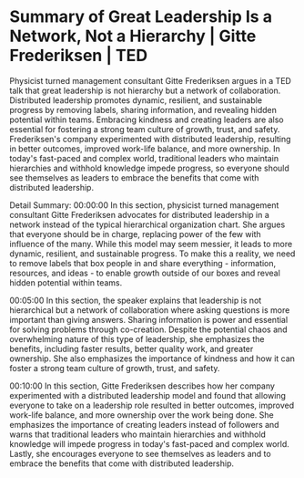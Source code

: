 # Summary of Great Leadership Is a Network, Not a Hierarchy | Gitte Frederiksen | TED

Physicist turned management consultant Gitte Frederiksen argues in a TED talk that great leadership is not hierarchy but a network of collaboration. Distributed leadership promotes dynamic, resilient, and sustainable progress by removing labels, sharing information, and revealing hidden potential within teams. Embracing kindness and creating leaders are also essential for fostering a strong team culture of growth, trust, and safety. Frederiksen's company experimented with distributed leadership, resulting in better outcomes, improved work-life balance, and more ownership. In today's fast-paced and complex world, traditional leaders who maintain hierarchies and withhold knowledge impede progress, so everyone should see themselves as leaders to embrace the benefits that come with distributed leadership.

Detail Summary: 
00:00:00
In this section, physicist turned management consultant Gitte Frederiksen advocates for distributed leadership in a network instead of the typical hierarchical organization chart. She argues that everyone should be in charge, replacing power of the few with influence of the many. While this model may seem messier, it leads to more dynamic, resilient, and sustainable progress. To make this a reality, we need to remove labels that box people in and share everything - information, resources, and ideas - to enable growth outside of our boxes and reveal hidden potential within teams.

00:05:00
In this section, the speaker explains that leadership is not hierarchical but a network of collaboration where asking questions is more important than giving answers. Sharing information is power and essential for solving problems through co-creation. Despite the potential chaos and overwhelming nature of this type of leadership, she emphasizes the benefits, including faster results, better quality work, and greater ownership. She also emphasizes the importance of kindness and how it can foster a strong team culture of growth, trust, and safety.

00:10:00
In this section, Gitte Frederiksen describes how her company experimented with a distributed leadership model and found that allowing everyone to take on a leadership role resulted in better outcomes, improved work-life balance, and more ownership over the work being done. She emphasizes the importance of creating leaders instead of followers and warns that traditional leaders who maintain hierarchies and withhold knowledge will impede progress in today's fast-paced and complex world. Lastly, she encourages everyone to see themselves as leaders and to embrace the benefits that come with distributed leadership.

